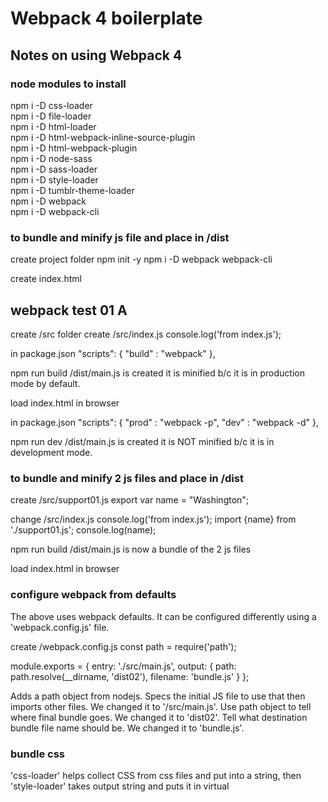 # Webpack 4 boilerplate

## Notes on using Webpack 4



### node modules to install


npm i -D css-loader<br>
npm i -D file-loader<br>
npm i -D html-loader<br>
npm i -D html-webpack-inline-source-plugin<br>
npm i -D html-webpack-plugin<br>
npm i -D node-sass<br>
npm i -D sass-loader<br>
npm i -D style-loader<br>
npm i -D tumblr-theme-loader<br>
npm i -D webpack<br>
npm i -D webpack-cli<br>



### to bundle and minify js file and place in /dist


create project folder
npm init -y
npm i -D webpack webpack-cli

create index.html
  <!DOCTYPE html>
  <html lang="en" dir="ltr">
    <head>
      <meta charset="utf-8">
      <title></title>
    </head>
    <body>
      <h2>webpack test 01 A</h2>
      <script src="dist/index.js"></script>
    </body>
  </html>

create /src folder
create /src/index.js
  console.log('from index.js');

in package.json
  "scripts": {
    "build" : "webpack"
  },

npm run build
/dist/main.js is created
it is minified b/c it is in production mode by default.

load index.html in browser

in package.json
  "scripts": {
    "prod" : "webpack -p",
    "dev" : "webpack -d"
  },

npm run dev
/dist/main.js is created
it is NOT minified b/c it is in development mode.



### to bundle and minify 2 js files and place in /dist


create /src/support01.js
  export var name = "Washington";

change /src/index.js
  console.log('from index.js');
  import {name} from './support01.js';
  console.log(name);

npm run build
/dist/main.js is now a bundle of the 2 js files

load index.html in browser



### configure webpack from defaults


The above uses webpack defaults. It can be configured differently using a 'webpack.config.js' file.

create /webpack.config.js
  const path = require('path');

  module.exports = {
    entry: './src/main.js',
    output: {
      path: path.resolve(__dirname, 'dist02'),
      filename: 'bundle.js'
    }
  };

Adds a path object from nodejs.
Specs the initial JS file to use that then imports other files. We changed it to '/src/main.js'.
Use path object to tell where final bundle goes. We changed it to 'dist02'.
Tell what destination bundle file name should be. We changed it to 'bundle.js'.



### bundle css


'css-loader' helps collect CSS from css files and put into a string,
then 'style-loader' takes output string and puts it in virtual <style> tags in index.html.

npm i -D style-loader css-loader

in webpack.config.js, after output, add
  module: {
    rules: [
      {
        test: /\.css$/,
        use: [
          {loader:'style-loader'},
          {loader: 'css-loader'}
        ]
      }
    ]
  }

even tho css-loader is second, it processes first, then sends to style-loader.

add to src/main.js
  import './src/style.css';

npm run prod
css is bundled into bundle.js. js will create style tag in index.html.
load index.html in browser

create /src/typo.css
  * {
    font-family: Arial, sans-serif;
  }

add to src/main.js
  import './src/typo.css';

font-family will now be included in styles when bundled.
This can add a link tag instead with some changes in settings.



### automatically rebundle on file changes


in package.json add to scripts
  "watch": "webpack --watch"

npm run watch
webpack will now monitor if files are changed and rebundle.


### force production mode */


in webpack.config.js add to module.exports
  mode: 'production',

in package.json add to scripts
  "build": "webpack",

npm run build



### transpiling SASS/SCSS


npm i -D sass-loader node-sass

in webpack.config.js
  rules, test, use, after css-loader (so that sass processes first)
  {loader: 'sass-loader'}
  change /\.css$/ to /.\scss$/

rename /src/style.css to *.scss
  $clr01: #ff0;
  $clr02: #f0f;

  body {
    background-color: $clr01;
    h2 {
      color: $clr02;
    }
  }

in main.js comment out typo.css and change style.css to style.scss

npm run build

in webpack.config.js change test
  test: /\.(css|sass|scss)$/,

in main.js un-comment /src/typo.css
rename /src/style.scss to /src/style.sass (change code to sass style)

npm run build



### creating an index.html file in /dist


npm i -D html-webpack-plugin

add to webpack.config.js
  const HtmlWebpackPlugin = require('html-webpack-plugin');

and

  plugins: [
    new HtmlWebpackPlugin({
      hash: true,
      filename: 'index.html'
    })
  ]

npm run build

/dist02/index.html will be created and will have a script link to bundle.js



### template for index.html


create a /src/index.html
in webpack.config.js, in the HtmlWebpackPlgin settings, add
  template: './src/index.html'

npm run build

to include variables in /dist02/index.html
  <h2><%= htmlWebpackPlugin.options.title }%>/h2>
  (note how first letter is lower case

and

in webpack.config.js, in the HtmlWebpackPlgin settings, add
      title: 'Template Title from Config'

npm run build



### bring images over to dist */


npm i -D file-loader

in webpack.config.js add
  {
    test: /\.(png|svg|jpg|gif)$/,
    use: [
      'file-loader'
    ]
  }

put image 'morena01.jpg' in /src.

in /src/main.js add
  import './morena01.jpg';

npm run build

image is in /dist02, name is hashed

to preserve name

in webpack.config.js change to

  {
    test: /\.(png|svg|jpg|gif)$/,
    use: [
      {
        loader:'file-loader',
        options: {
          name: '[name].[ext]'
        }
      }
    ]
  }
  npm run build

  image is in /dist02/src/morena01.jpg



### bring images over to dist based on index.html <img>


npm i -D html-loader

in /src/main.js comment out
  import './morena01.jpg';

in /src/index.html add
  <img src="morena01.jpg">

html-loader reads html file and does a require for the image, so /src/main.js doesn't need it.
will get images from path, then put them in /dist02 root.
looks like html-loader breaks HtmlWebpackPlugin variables.

to have a /src/images folder, then have one made in /dist02 
(otherwise will just go to /dist02. there is [path], but that works from project root)
move image to /src/images/morena01.jpg, and set img src to 'images/morena01.jpg'

  {
    test: /\.(png|svg|jpg|gif)$/,
    use: [
      {
        loader:'file-loader',
        options: {
          name: '[name].[ext]',
          outputPath: 'images'
        }
      }
    ]
  }

to minify html change to
  {
    test: /\.html$/,
    use: [
      {
        loader: 'html-loader',
        options: {
          minimize: true
        }
      }
    ]
  }



### write js and css into html



npm i -D html-webpack-inline-source-plugin

const HtmlWebpackInlineSourcePlugin = require('html-webpack-inline-source-plugin'); <------ add this

in webpack.config.js
  plugins: [
    new HtmlWebpackPlugin({
      filename: 'index.html',
      template: './src/index.html', 
      inlineSource: 'bundle.js' <------ add this (remove hash)
    }),
    new HtmlWebpackInlineSourcePlugin() <------ add this
  ]

npm run build

/dist02/index.html now has the /dist02/bundle.js code embedded (which has the css)



### use jquery via npm */


npm i -D jquery

in webpack.config.js add 

  const webpack = require('webpack');

  new webpack.ProvidePlugin(
    {
      $ : 'jquery',
      jQuery: 'jquery'
    }
  )

in /src/main.js add 
  $('body').append('<div>hello</div>');

npm run build

hello should now appear in page



### bundling html css and js for tumblr


Looks like webpack.coinfig.js should be kept in development mode, 
minifying causes problems on tumblr even if it works locally.
Don't forget to import css into the js.

there is a 'tumblr-theme-loader'
that allows use of json to locally simulate tumblr data
it raplaces tumblr tags with data in the html
so comment it out before bundling for production
note how object is placed in object

npm i -D tumblr-theme-loader

in webpack.config.js add

  const tumblrData = {"Title": "Reg Blog"};

  {
    test: /\.html$/,
    use: [
      {
        loader: 'tumblr-theme-loader',
        options: {
            tumblrData
        }
      }
    ]
  }
